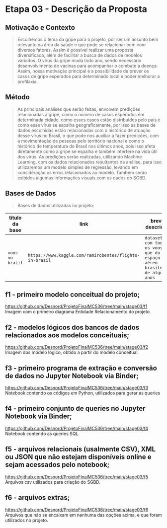 # Etapa 03 - Descrição da Proposta

## Motivação e Contexto
> Escolhemos o tema da gripe para o projeto, por ser um assunto bem relevante na área da saúde e que pode se relacionar bem com diversos fatores.
Assim é possível realizar uma proposta diversificada, além de facilitar a busca de dados de modelos variados.
O vírus da gripe muda todo ano, sendo necessário desenvolvimento de vacinas para acompanhar o combate a doença.
Assim, nossa motivação principal é a possibilidade de prever os casos de gripe esperados para determinado local e poder melhorar a profilaxia.

## Método
>As principais análises que serão feitas, envolvem predições relacionadas a gripe, como o número de casos esperados em determinada cidade, como esses casos estão distribuidos pelo país e como esse vírus se espalha geograficamente, por isso as bases de dados escolhidas estão relacionadas com o histórico de atuação desse vírus no Brasil, o que pode nos auxiliar a fazer predições, com a movimentação de pessoas pelo território nacional e como o histórico de temperatura do Brasil nos últimos anos, pois isso afeta diretamente como a gripe se espalha e também interfere na vida útil dos virús.
>As predições serão realizadas, utilizando Machine Learning, com os dados relacionados resultantes da análise, para isso utilizaremos um modelo simples de regressão, levando em consideração os erros relacionados ao modelo.
>Também serão exibidos algumas informações visuais com os dados do SGBD.

## Bases de Dados
> Bases de dados utilizadas no projeto:

título da base | link | breve descrição
----- | ----- | -----
`voos no brazil` | `https://www.kaggle.com/ramirobentes/flights-in-brazil` | `dataset com todos os voos que do espaço aéreo brasileiro de alguns anos`


## f1 - primeiro modelo conceitual do projeto;
https://github.com/Desnord/ProjetoFinalMC536/tree/main/stage03/f1
Imagem com o primeiro diagrama Entidade Relacionamento do projeto.

## f2 - modelos lógicos dos bancos de dados relacionados aos modelos conceituais;
https://github.com/Desnord/ProjetoFinalMC536/tree/main/stage03/f2
Imagem dos modelo lógico, obtido a partir do modelo conceitual.

## f3 - primeiro programa de extração e conversão de dados no Jupyter Notebook via Binder;
https://github.com/Desnord/ProjetoFinalMC536/tree/main/stage03/f3
Notebook contendo os códigos em Python, utilizados para gerar as queries

## f4 - primeiro conjunto de queries no Jupyter Notebook via Binder;
https://github.com/Desnord/ProjetoFinalMC536/tree/main/stage03/f4
Notebook contendo as queries SQL.

## f5 - arquivos relacionais (usalmente CSV), XML ou JSON que não estejam disponíveis online e sejam acessados pelo notebook;
https://github.com/Desnord/ProjetoFinalMC536/tree/main/stage03/f5
Arquivos csv utilizados para criação do SGBD.

## f6 - arquivos extras;
https://github.com/Desnord/ProjetoFinalMC536/tree/main/stage03/f6
Arquivos que não se encaixam em nenhuma das opções acima, e que foram utilizados no projeto.

